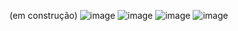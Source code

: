 (em construção)
![image](https://github.com/fractalxg/portfolio-sustentabilidade/assets/147837025/201f542b-e352-43b7-9716-d1b9739b2df5)
![image](https://github.com/fractalxg/portfolio-sustentabilidade/assets/147837025/5b3f1118-a204-43a8-a079-cf6b290c4ca4)
![image](https://github.com/fractalxg/portfolio-sustentabilidade/assets/147837025/0989957f-5c7e-43ce-901e-2eaf6390a41e)
![image](https://github.com/fractalxg/portfolio-sustentabilidade/assets/147837025/a9a38c13-b28c-40ed-a8ff-ef8c9f5fe13a)

